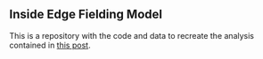 Inside Edge Fielding Model
----

This is a repository with the code and data to recreate the analysis contained in [this post](http://andland.github.io/blog/2014/04/22/yet-another-baseball-defensive-statistic/).